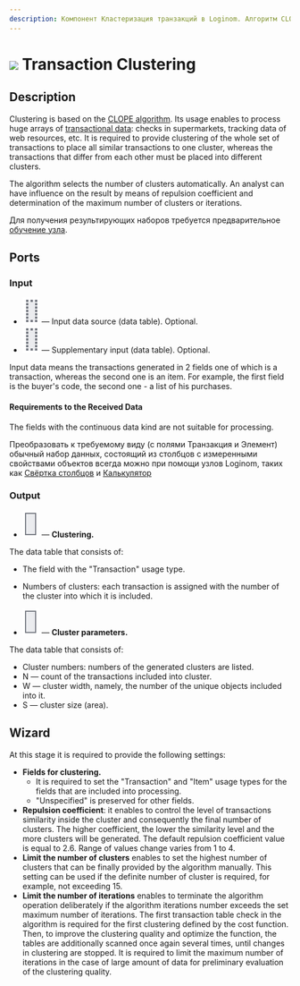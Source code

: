 ```yaml
---
description: Компонент Кластеризация транзакций в Loginom. Алгоритм CLOPE. Коэффициент отталкивания. Ограничение числа итераций. Мастер настройки.
---
```

# ![ ](./../../images/icons/components/clope_default.svg) Transaction Clustering

## Description

Clustering is based on the [CLOPE algorithm](https://loginom.ru/blog/clope). Its usage enables to process huge arrays of [transactional data](https://wiki.loginom.ru/articles/transaction.html): checks in supermarkets, tracking data of web resources, etc. It is required to provide clustering of the whole set of transactions to place all similar transactions to one cluster, whereas the transactions that differ from each other must be placed into different clusters.

The algorithm selects the number of clusters automatically. An analyst can have influence on the result by means of repulsion coefficient and determination of the maximum number of clusters or iterations.

Для получения результирующих наборов требуется предварительное [обучение узла](./../../workflow/training-processors.md).

## Ports

### Input

* ![ ](./../../images/icons/app/node/ports/inputs-optional/table_inactive.svg) — Input data source (data table). Optional.
* ![ ](./../../images/icons/app/node/ports/inputs-optional/table_inactive.svg) — Supplementary input (data table). Optional.

Input data means the transactions generated in 2 fields one of which is a transaction, whereas the second one is an item. For example, the first field is the buyer's code, the second one - a list of his purchases.

#### Requirements to the Received Data

The fields with the continuous data kind are not suitable for processing.

Преобразовать к требуемому виду (с полями Транзакция и Элемент) обычный набор данных, состоящий из столбцов с измеренными свойствами объектов всегда можно при помощи узлов Loginom, таких как [Свёртка столбцов](./../transformation/collapse-columns.md) и [Калькулятор](./../transformation/calc/README.md)

### Output

* ![ ](./../../images/icons/app/node/ports/outputs/table_inactive.svg) — **Clustering.**

The data table that consists of:

* The field with the "Transaction" usage type.
* Numbers of clusters: each transaction is assigned with the number of the cluster into which it is included.

* ![ ](./../../images/icons/app/node/ports/outputs/table_inactive.svg) — **Cluster parameters.**

The data table that consists of:

* Cluster numbers: numbers of the generated clusters are listed.
* N — count of the transactions included into cluster.
* W — cluster width, namely, the number of the unique objects included into it.
* S — cluster size (area).

## Wizard

At this stage it is required to provide the following settings:

* **Fields for clustering.**
   * It is required to set the "Transaction" and "Item" usage types for the fields that are included into processing.
   * "Unspecified" is preserved for other fields.
* **Repulsion coefficient**: it enables to control the level of transactions similarity inside the cluster and consequently the final number of clusters. The higher coefficient, the lower the similarity level and the more clusters will be generated. The default repulsion coefficient value is equal to 2.6. Range of values change varies from 1 to 4.
* **Limit the number of clusters** enables to set the highest number of clusters that can be finally provided by the algorithm manually. This setting can be used if the definite number of cluster is required, for example, not exceeding 15.
* **Limit the number of iterations** enables to terminate the algorithm operation deliberately if the algorithm iterations number exceeds the set maximum number of iterations. The first transaction table check in the algorithm is required for the first clustering defined by the cost function. Then, to improve the clustering quality and optimize the function, the tables are additionally scanned once again several times, until changes in clustering are stopped. It is required to limit the maximum number of iterations in the case of large amount of data for preliminary evaluation of the clustering quality.
